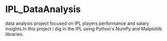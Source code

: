# IPL_DataAnalysis

data analysis project focused on IPL players performance and salary insights.In this project i dig in the IPL using Python's NumPy and Matplotlib libraries.
